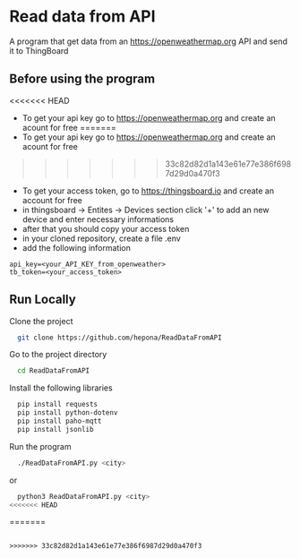 
# Read data from API

A program that get data from an https://openweathermap.org API and send it to ThingBoard



## Before using the program

<<<<<<< HEAD
- To get your api key go to https://openweathermap.org and create an acount for free
=======
- To get your api key go to https://openweathermap.org and create an acount for free
>>>>>>> 33c82d82d1a143e61e77e386f6987d29d0a470f3
- To get your access token, go to https://thingsboard.io and create an account for free
- in thingsboard -> Entites -> Devices section click '+' to add an new device and enter necessary informations
- after that you should copy your access token
- in your cloned repository, create a file .env
- add the following information
```
api_key=<your_API_KEY_from_openweather>
tb_token=<your_access_token>
```

## Run Locally

Clone the project

```bash
  git clone https://github.com/hepona/ReadDataFromAPI
```

Go to the project directory

```bash
  cd ReadDataFromAPI
```

Install the following libraries

```bash
  pip install requests
  pip install python-dotenv
  pip install paho-mqtt
  pip install jsonlib
```

Run the program
```bash
  ./ReadDataFromAPI.py <city>
```
or
```bash
  python3 ReadDataFromAPI.py <city>
<<<<<<< HEAD
```
=======
```

>>>>>>> 33c82d82d1a143e61e77e386f6987d29d0a470f3
